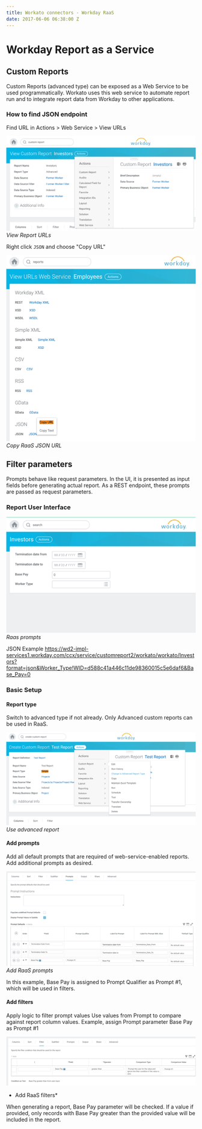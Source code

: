 ```yaml
---
title: Workato connectors - Workday RaaS
date: 2017-06-06 06:38:00 Z
---
```


# Workday Report as a Service

## Custom Reports

Custom Reports (advanced type) can be exposed as a Web Service to be used programmatically. Workato uses this web service to automate report run and to integrate report data from Workday to other applications.

### How to find JSON endpoint

Find URL in Actions > Web Service > View URLs

![View RaaS URL](/assets/images/workday/view_raas_url.png)
*View Report URLs*

Right click `JSON` and choose "Copy URL"

![RaaS JSON URL](/assets/images/workday/copy_raas_json_url.png)
*Copy RaaS JSON URL*

## Filter parameters

Prompts behave like request parameters. In the UI, it is presented as input fields before generating actual report. As a REST endpoint, these prompts are passed as request parameters.

### Report User Interface

![RaaS prompts](/assets/images/workday/raas_prompts.png)
*Raas prompts*

JSON Example
https://wd2-impl-services1.workday.com/ccx/service/customreport2/workato/workato/Investors?format=json&Worker_Type!WID=d588c41a446c11de98360015c5e6daf6&Base_Pay=0

### Basic Setup

#### Report type

Switch to advanced type if not already. Only Advanced custom reports can be used in RaaS.

![RaaS change to advance](/assets/images/workday/raas_change_to_advance.png)
*Use advanced report*

#### Add prompts

Add all default prompts that are required of web-service-enabled reports. Add additional prompts as desired.

![Add RaaS prompts](/assets/images/workday/raas_add_prompts.png)
*Add RaaS prompts*

In this example, Base Pay is assigned to Prompt Qualifier as Prompt #1, which will be used in filters.

#### Add filters

Apply logic to filter prompt values
Use values from Prompt to compare against report column values. Example, assign Prompt parameter Base Pay as Prompt #1

![Add RaaS filters](/assets/images/workday/raas_add_filter.png)
* Add RaaS filters*

When generating a report, Base Pay parameter will be checked. If a value if provided, only records with Base Pay greater than the provided value will be included in the report.
